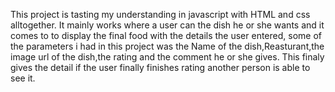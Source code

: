 This project is tasting my understanding in javascript with HTML and css alltogether. It mainly works where a user can the dish he or she wants and it comes to to display the final food with the details the user entered, some of the parameters i had in this project was the Name of the dish,Reasturant,the image url of the dish,the rating and the comment he or she gives. This finaly gives the detail if the user finally finishes rating another person is able to see it.

